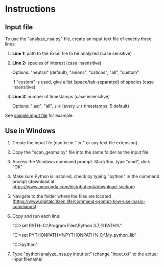 # Instructions

## Input file

To use the "analyze_nsa.py" file, create an input text file of exactly three lines:

1. **Line 1:** path to the Excel file to be analyzed (case sensitive)

2. **Line 2:** species of interest (case insensitive)

   Options: "neutral" (default), "anions", "cations", "all", "custom"

   If "custom" is used, give a list (space/tab-separated) of species (case insensitive)

3. **Line 3:** number of timestamps (case insensitive)

   Options: "last", "all", `int`  (every `int` timestamps, 5 default)

See [sample input file](./input.txt) for example.

## Use in Windows

1. Create the input file (can be in ".txt" or any text file extension)

2. Copy the "scan_geoms.py" file into the same folder as the input file

3. Access the Windows command prompt: Start/Run, type "cmd", click "OK"

4. Make sure Python is installed, check by typing "python" in the command prompt (download at https://www.anaconda.com/distribution/#download-section)

5. Navigate to the folder where the files are located (https://www.digitalcitizen.life/command-prompt-how-use-basic-commands)

6. Copy and run each line:

   "C:\>set PATH=C:\Program Files\Python 3.7;%PATH%"

   "C:\>set PYTHONPATH=%PYTHONPATH%;C:\My_python_lib"

   "C:\>python"

7. Type "python analyze_nsa.py input.txt" (change "input.txt" to the actual input filename)